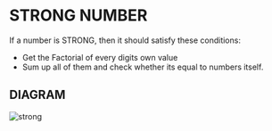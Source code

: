 # STRONG NUMBER
If a number is STRONG, then it should satisfy these conditions:
- Get the Factorial of every digits own value
- Sum up all of them and check whether its equal to numbers itself.

## DIAGRAM

![strong](https://user-images.githubusercontent.com/89015461/183676524-7c4efc03-a6f5-4eac-b567-d0445efcc37d.png)
